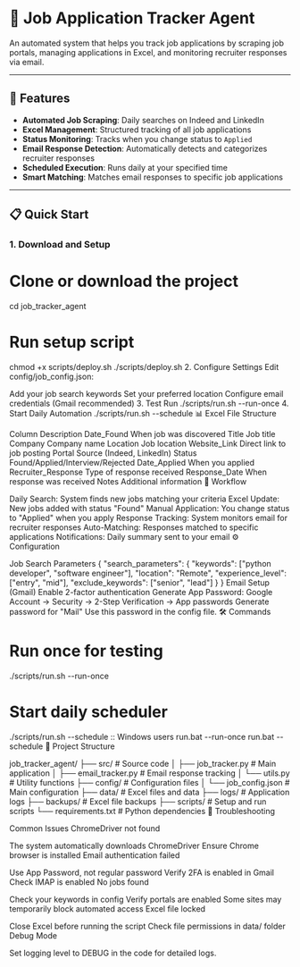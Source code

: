 # 📂 Job Application Tracker Agent

An automated system that helps you track job applications by scraping job portals, managing applications in Excel, and monitoring recruiter responses via email.

---

## 🚀 Features

- **Automated Job Scraping**: Daily searches on Indeed and LinkedIn  
- **Excel Management**: Structured tracking of all job applications  
- **Status Monitoring**: Tracks when you change status to `Applied`  
- **Email Response Detection**: Automatically detects and categorizes recruiter responses  
- **Scheduled Execution**: Runs daily at your specified time  
- **Smart Matching**: Matches email responses to specific job applications  

---

## 📋 Quick Start

### 1. Download and Setup

# Clone or download the project
cd job_tracker_agent

# Run setup script
chmod +x scripts/deploy.sh
./scripts/deploy.sh
2. Configure Settings
Edit config/job_config.json:

Add your job search keywords
Set your preferred location
Configure email credentials (Gmail recommended)
3. Test Run
./scripts/run.sh --run-once
4. Start Daily Automation
./scripts/run.sh --schedule
📊 Excel File Structure

Column	Description
Date_Found	When job was discovered
Title	Job title
Company	Company name
Location	Job location
Website_Link	Direct link to job posting
Portal	Source (Indeed, LinkedIn)
Status	Found/Applied/Interview/Rejected
Date_Applied	When you applied
Recruiter_Response	Type of response received
Response_Date	When response was received
Notes	Additional information
🔄 Workflow

Daily Search: System finds new jobs matching your criteria
Excel Update: New jobs added with status "Found"
Manual Application: You change status to "Applied" when you apply
Response Tracking: System monitors email for recruiter responses
Auto-Matching: Responses matched to specific applications
Notifications: Daily summary sent to your email
⚙️ Configuration

Job Search Parameters
{
  "search_parameters": {
    "keywords": ["python developer", "software engineer"],
    "location": "Remote",
    "experience_level": ["entry", "mid"],
    "exclude_keywords": ["senior", "lead"]
  }
}
Email Setup (Gmail)
Enable 2-factor authentication
Generate App Password:
Google Account → Security → 2-Step Verification → App passwords
Generate password for "Mail"
Use this password in the config file.
🛠️ Commands

# Run once for testing
./scripts/run.sh --run-once

# Start daily scheduler
./scripts/run.sh --schedule
:: Windows users
run.bat --run-once
run.bat --schedule
📁 Project Structure

job_tracker_agent/
├── src/                    # Source code
│   ├── job_tracker.py     # Main application
│   ├── email_tracker.py   # Email response tracking
│   └── utils.py           # Utility functions
├── config/                # Configuration files
│   └── job_config.json    # Main configuration
├── data/                  # Excel files and data
├── logs/                  # Application logs
├── backups/               # Excel file backups
├── scripts/               # Setup and run scripts
└── requirements.txt       # Python dependencies
🔧 Troubleshooting

Common Issues
ChromeDriver not found

The system automatically downloads ChromeDriver
Ensure Chrome browser is installed
Email authentication failed

Use App Password, not regular password
Verify 2FA is enabled in Gmail
Check IMAP is enabled
No jobs found

Check your keywords in config
Verify portals are enabled
Some sites may temporarily block automated access
Excel file locked

Close Excel before running the script
Check file permissions in data/ folder
Debug Mode

Set logging level to DEBUG in the code for detailed logs.

